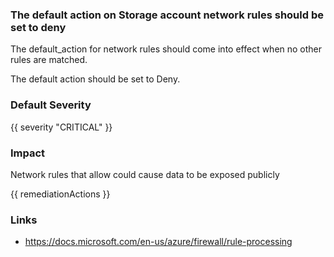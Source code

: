 
### The default action on Storage account network rules should be set to deny

The default_action for network rules should come into effect when no other rules are matched.

The default action should be set to Deny.

### Default Severity
{{ severity "CRITICAL" }}

### Impact
Network rules that allow could cause data to be exposed publicly

<!-- DO NOT CHANGE -->
{{ remediationActions }}

### Links
- https://docs.microsoft.com/en-us/azure/firewall/rule-processing
        